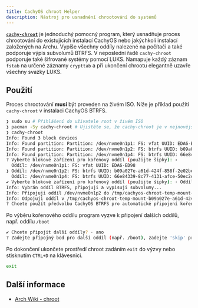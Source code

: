 ```yaml
---
title: CachyOS chroot Helper
description: Nástroj pro usnadnění chrootování do systémů
---
```


[**`cachy-chroot`**](https://github.com/CachyOS/cachy-chroot) je jednoduchý pomocný program, který usnadňuje proces chrootování do existujících
instalací CachyOS nebo jakýchkoli instalací založených na Archu. Vypíše všechny oddíly nalezené na počítači a také podporuje výpis subvolumů BTRFS.
V neposlední řadě `cachy-chroot` podporuje také šifrované systémy pomocí LUKS. Namapuje každý záznam `fstab` na určené záznamy `crypttab`
a při ukončení chrootu elegantně uzavře všechny svazky LUKS.

## Použití

Proces chrootování **musí** být proveden na živém ISO. Níže je příklad použití `cachy-chroot` v instalaci CachyOS BTRFS.

```sh title="chrootování s cachy-chroot"
❯ sudo su # Přihlášení do uživatele root v živém ISO
❯ pacman -Sy cachy-chroot # Ujistěte se, že cachy-chroot je v nejnovější verzi
❯ cachy-chroot
Info: Found 3 block devices
Info: Found partition: Partition: /dev/nvme0n1p1: FS: vfat UUID: EDA6-ED98
Info: Found partition: Partition: /dev/nvme0n1p2: FS: btrfs UUID: b09a027e-a61d-424f-858f-2e02be61b342
Info: Found partition: Partition: /dev/nvme0n1p4: FS: btrfs UUID: 66e84339-8c77-4131-afce-50ec2cf67a80
? Vyberte blokové zařízení pro kořenový oddíl (použijte šipky): ›
  Oddíl: /dev/nvme0n1p1: FS: vfat UUID: EDA6-ED98
❯ Oddíl: /dev/nvme0n1p2: FS: btrfs UUID: b09a027e-a61d-424f-858f-2e02be61b342
  Oddíl: /dev/nvme0n1p4: FS: btrfs UUID: 66e84339-8c77-4131-afce-50ec2cf67a80
✔ Vyberte blokové zařízení pro kořenový oddíl (použijte šipky): · Oddíl: /dev/nvme0n1p2: FS: btrfs UUID: b09a027e-a61d-424f-858f-2e02be61b342
Info: Vybrán oddíl BTRFS, připojuji a vypisuji subvolumy...
Info: Připojuji oddíl /dev/nvme0n1p2 do /tmp/cachyos-chroot-temp-mount-b09a027e-a61d-424f-858f-2e02be61b342-hwAeIm s možnostmi: []
Info: Odpojuji oddíl v /tmp/cachyos-chroot-temp-mount-b09a027e-a61d-424f-858f-2e02be61b342-hwAeIm
? Chcete použít předvolbu CachyOS BTRFS pro automatické připojení kořenového subvolumu? (y/n) › # Zadejte y, pokud jste na CachyOS
```

Po výběru kořenového oddílu program vyzve k připojení dalších oddílů, např. oddílu `/boot`

```sh title="Připojování dalších oddílů"
✔ Chcete připojit další oddíly? · ano
? Zadejte přípojný bod pro další oddíl (např. /boot), zadejte 'skip' pro zrušení: › # /boot pro systemd-boot, /boot/efi pro GRUB a rEFInd
```

Po dokončení ukončete prostředí chroot zadáním `exit` do výzvy nebo stisknutím `CTRL+D` na klávesnici.

```sh title="Ukončení chrootu"
exit
```

## Další informace

- [Arch Wiki - chroot](https://wiki.archlinux.org/title/Chroot)
